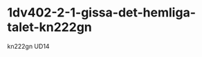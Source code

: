 1dv402-2-1-gissa-det-hemliga-talet-kn222gn
==========================================

kn222gn UD14
